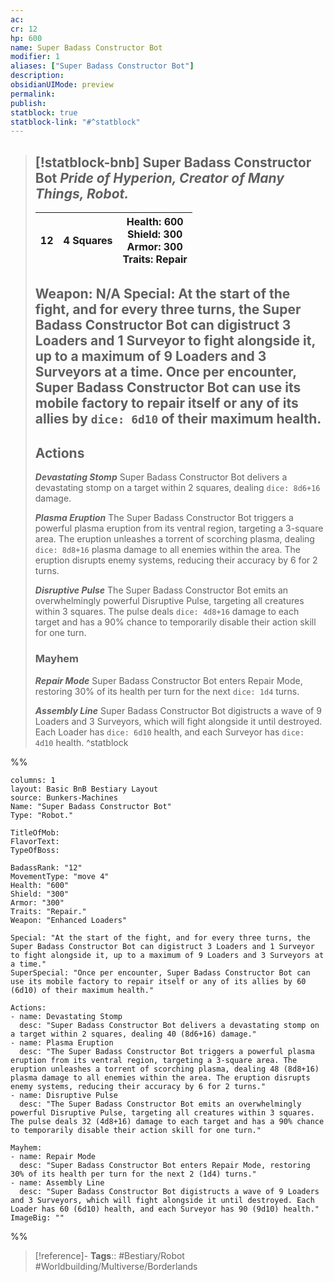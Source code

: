 ```yaml
---
ac: 
cr: 12
hp: 600
name: Super Badass Constructor Bot
modifier: 1
aliases: ["Super Badass Constructor Bot"]
description: 
obsidianUIMode: preview
permalink: 
publish: 
statblock: true
statblock-link: "#^statblock"
---
```


> [!statblock-bnb] Super Badass Constructor Bot
> *Pride of Hyperion, Creator of Many Things, Robot.*
> ---
>
> | 12 | 4 Squares | **Health**: 600<br />**Shield**: 300<br />**Armor**: 300<br />**Traits**: Repair |
> | ----------- | -------- | ----- |
>
> **Weapon**: N/A
> **Special**: At the start of the fight, and for every three turns, the Super Badass Constructor Bot can digistruct 3 Loaders and 1 Surveyor to fight alongside it, up to a maximum of 9 Loaders and 3 Surveyors at a time.
> Once per encounter, Super Badass Constructor Bot can use its mobile factory to repair itself or any of its allies by `dice: 6d10` of their maximum health.
> ---
> ## Actions
> ***Devastating Stomp***
> Super Badass Constructor Bot delivers a devastating stomp on a target within 2 squares, dealing `dice: 8d6+16` damage.
> 
> ***Plasma Eruption***
> The Super Badass Constructor Bot triggers a powerful plasma eruption from its ventral region, targeting a 3-square area. The eruption unleashes a torrent of scorching plasma, dealing `dice: 8d8+16` plasma damage to all enemies within the area. The eruption disrupts enemy systems, reducing their accuracy by 6 for 2 turns.
>
> ***Disruptive Pulse***
> The Super Badass Constructor Bot emits an overwhelmingly powerful Disruptive Pulse, targeting all creatures within 3 squares. The pulse deals `dice: 4d8+16` damage to each target and has a 90% chance to temporarily disable their action skill for one turn.
>
> ### Mayhem
> ***Repair Mode***
> Super Badass Constructor Bot enters Repair Mode, restoring 30% of its health per turn for the next `dice: 1d4` turns.
>
> ***Assembly Line***
> Super Badass Constructor Bot digistructs a wave of 9 Loaders and 3 Surveyors, which will fight alongside it until destroyed. Each Loader has `dice: 6d10` health, and each Surveyor has `dice: 4d10` health.
^statblock

%%
```statblock
columns: 1
layout: Basic BnB Bestiary Layout
source: Bunkers-Machines
Name: "Super Badass Constructor Bot"
Type: "Robot."

TitleOfMob: 
FlavorText: 
TypeOfBoss: 

BadassRank: "12"
MovementType: "move 4"
Health: "600"
Shield: "300"
Armor: "300"
Traits: "Repair."
Weapon: "Enhanced Loaders"

Special: "At the start of the fight, and for every three turns, the Super Badass Constructor Bot can digistruct 3 Loaders and 1 Surveyor to fight alongside it, up to a maximum of 9 Loaders and 3 Surveyors at a time."
SuperSpecial: "Once per encounter, Super Badass Constructor Bot can use its mobile factory to repair itself or any of its allies by 60 (6d10) of their maximum health."

Actions:
- name: Devastating Stomp
  desc: "Super Badass Constructor Bot delivers a devastating stomp on a target within 2 squares, dealing 40 (8d6+16) damage."
- name: Plasma Eruption
  desc: "The Super Badass Constructor Bot triggers a powerful plasma eruption from its ventral region, targeting a 3-square area. The eruption unleashes a torrent of scorching plasma, dealing 48 (8d8+16) plasma damage to all enemies within the area. The eruption disrupts enemy systems, reducing their accuracy by 6 for 2 turns."
- name: Disruptive Pulse
  desc: "The Super Badass Constructor Bot emits an overwhelmingly powerful Disruptive Pulse, targeting all creatures within 3 squares. The pulse deals 32 (4d8+16) damage to each target and has a 90% chance to temporarily disable their action skill for one turn."

Mayhem:
- name: Repair Mode
  desc: "Super Badass Constructor Bot enters Repair Mode, restoring 30% of its health per turn for the next 2 (1d4) turns."
- name: Assembly Line
  desc: "Super Badass Constructor Bot digistructs a wave of 9 Loaders and 3 Surveyors, which will fight alongside it until destroyed. Each Loader has 60 (6d10) health, and each Surveyor has 90 (9d10) health."
ImageBig: ""
```

%%

> [!reference]-
> **Tags**:: #Bestiary/Robot #Worldbuilding/Multiverse/Borderlands
